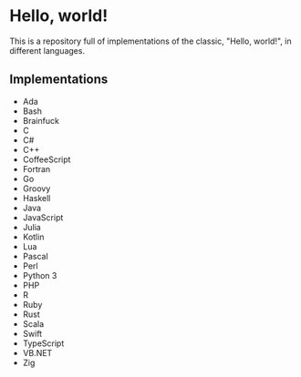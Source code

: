 # Hello, world!
This is a repository full of implementations of the classic, "Hello, world!", in different languages.

## Implementations
- Ada
- Bash
- Brainfuck
- C
- C#
- C++
- CoffeeScript
- Fortran
- Go
- Groovy
- Haskell
- Java
- JavaScript
- Julia
- Kotlin
- Lua
- Pascal
- Perl
- Python 3
- PHP
- R
- Ruby
- Rust
- Scala
- Swift
- TypeScript
- VB.NET
- Zig

